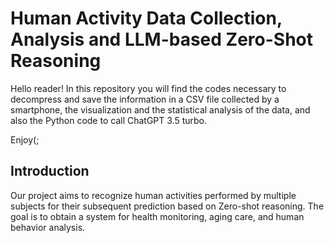 # Human Activity Data Collection, Analysis and LLM-based Zero-Shot Reasoning
Hello reader! In this repository you will find the codes necessary to decompress and save the information in a CSV file collected by a smartphone, the visualization and the statistical analysis of the data, and also the Python code to call ChatGPT 3.5 turbo.

Enjoy(;

## Introduction
Our project aims to recognize human activities performed by multiple subjects for their subsequent prediction based on Zero-shot reasoning. The goal is to obtain a system for health monitoring, aging care, and human behavior analysis.
